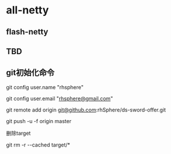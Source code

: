 # all-netty

## flash-netty


## TBD



## git初始化命令

   git config user.name "rhsphere"
   
   git config user.email "rhsphere@gmail.com"
   
   
   git remote add origin git@github.com:rhSphere/ds-sword-offer.git
   
   git push -u -f origin master
   
   删除target
   
   git rm -r --cached target/*